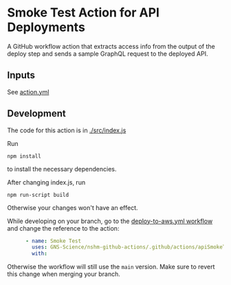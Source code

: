 # Smoke Test Action for API Deployments

A GitHub workflow action that extracts access info from the output of the deploy step and sends a sample GraphQL request to the deployed API.

## Inputs

See [action.yml](./action.yml)

## Development

The code for this action is in [./src/index.js](./src/index.js)

Run

```shell
npm install
```

to install the necessary dependencies.


After changing index.js, run

```shell
npm run-script build 
```

Otherwise your changes won't have an effect.

While developing on your branch, go to the [deploy-to-aws.yml workflow](../../workflows/deploy-to-aws.yml) and change the reference to the action:

```yaml
      - name: Smoke Test
        uses: GNS-Science/nshm-github-actions/.github/actions/apiSmokeTest@my-branch-name
        with:
```

Otherwise the workflow will still use the `main` version. Make sure to revert this change when merging your branch.
